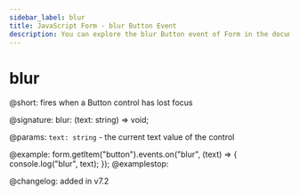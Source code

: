 ```yaml
---
sidebar_label: blur
title: JavaScript Form - blur Button Event 
description: You can explore the blur Button event of Form in the documentation of the DHTMLX JavaScript UI library. Browse developer guides and API reference, try out code examples and live demos, and download a free 30-day evaluation version of DHTMLX Suite 7.
---
```


# blur

@short: fires when a Button control has lost focus

@signature: blur: (text: string) => void;

@params:
`text: string` - the current text value of the control

@example:
form.getItem("button").events.on("blur", (text) => {
    console.log("blur", text);
});
@examplestop:

@changelog: added in v7.2
